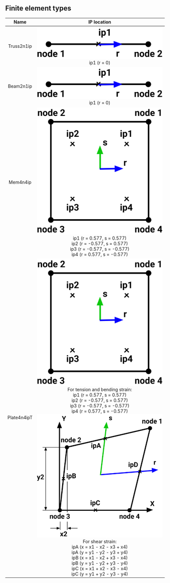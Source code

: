 ## Finite element types

|Name|IP location|
|:-:|:-:|
|Truss2n1ip|![This is an image](./assets/images/2n1ip.svg)</br>ip1 (r = 0)|
|Beam2n1ip|![This is an image](./assets/images/2n1ip.svg)</br>ip1 (r = 0)|
|Mem4n4ip|![This is an image](./assets/images/4n4ip.svg)</br>ip1 (r = 0.577, s = 0.577)</br>ip2 (r = -0.577, s = 0.577)</br>ip3 (r = -0.577, s = -0.577) </br>ip4 (r = 0.577, s = -0.577)|
|Plate4n4ipT|![This is an image](./assets/images/4n4ip.svg)</br>For tension and bending strain:</br>ip1 (r = 0.577, s = 0.577)</br>ip2 (r = -0.577, s = 0.577)</br>ip3 (r = -0.577, s = -0.577)</br>ip4 (r = 0.577, s = -0.577)</br>![This is an image](./assets/images/4n4ip_shear.svg)</br>For shear strain:</br>ipA (x = x1 - x2 - x3 + x4)</br>ipA (y = y1 - y2 - y3 + y4)</br>ipB (x = x1 - x2 + x3 - x4)</br>ipB (y = y1 - y2 + y3 - y4)</br>ipC (x = x1 + x2 - x3 - x4)</br>ipC (y = y1 + y2 - y3 - y4)|
